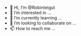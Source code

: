 - 👋 Hi, I’m @Robinteigut
- 👀 I’m interested in ...
- 🌱 I’m currently learning ...
- 💞️ I’m looking to collaborate on ...
- 📫 How to reach me ...

<!---
Robinteigut/Robinteigut is a ✨ special ✨ repository because its `README.md` (this file) appears on your GitHub profile.
You can click the Preview link to take a look at your changes.
--->
